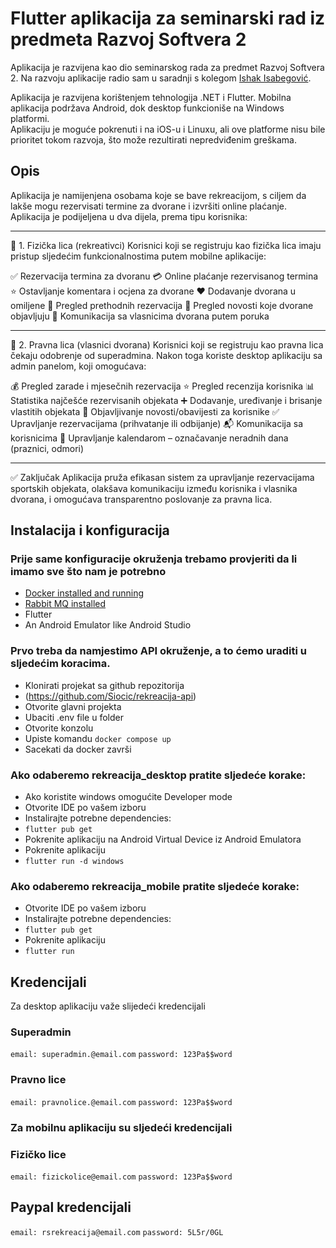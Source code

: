 # Flutter aplikacija za seminarski rad iz predmeta Razvoj Softvera 2

Aplikacija je razvijena kao dio seminarskog rada za predmet Razvoj Softvera 2. Na razvoju aplikacije radio sam u saradnji s kolegom [Ishak Isabegović](https://github.com/ishakisabegovic).  

Aplikacija je razvijena korištenjem tehnologija .NET i Flutter. Mobilna aplikacija podržava Android, dok desktop funkcioniše na Windows platformi.  
Aplikaciju je moguće pokrenuti i na iOS-u i Linuxu, ali ove platforme nisu bile prioritet tokom razvoja, što može rezultirati nepredviđenim greškama.  

## Opis
Aplikacija je namijenjena osobama koje se bave rekreacijom, s ciljem da lakše mogu rezervisati termine za dvorane i izvršiti online plaćanje.
Aplikacija je podijeljena u dva dijela, prema tipu korisnika:

---

👤 1. Fizička lica (rekreativci)
Korisnici koji se registruju kao fizička lica imaju pristup sljedećim funkcionalnostima putem mobilne aplikacije:

✅ Rezervacija termina za dvoranu
💳 Online plaćanje rezervisanog termina
⭐ Ostavljanje komentara i ocjena za dvorane
❤️ Dodavanje dvorana u omiljene
📅 Pregled prethodnih rezervacija
📰 Pregled novosti koje dvorane objavljuju
💬 Komunikacija sa vlasnicima dvorana putem poruka

---

🏢 2. Pravna lica (vlasnici dvorana)
Korisnici koji se registruju kao pravna lica čekaju odobrenje od superadmina. Nakon toga koriste desktop aplikaciju sa admin panelom, koji omogućava:

💰 Pregled zarade i mjesečnih rezervacija
⭐ Pregled recenzija korisnika
📊 Statistika najčešće rezervisanih objekata
➕ Dodavanje, uređivanje i brisanje vlastitih objekata
📢 Objavljivanje novosti/obavijesti za korisnike
✅ Upravljanje rezervacijama (prihvatanje ili odbijanje)
📬 Komunikacija sa korisnicima
📆 Upravljanje kalendarom – označavanje neradnih dana (praznici, odmori)

---

✅ Zaključak
Aplikacija pruža efikasan sistem za upravljanje rezervacijama sportskih objekata, olakšava komunikaciju između korisnika i vlasnika dvorana, i omogućava transparentno poslovanje za pravna lica.

## Instalacija i konfiguracija

### Prije same konfiguracije okruženja trebamo provjeriti da li imamo sve što nam je potrebno
- [Docker installed and running](https://www.docker.com/)
- [Rabbit MQ installed](https://www.rabbitmq.com/docs/install-windows#installer)
- Flutter
- An Android Emulator like Android Studio

### Prvo treba da namjestimo API okruženje, a to ćemo uraditi u sljedećim koracima.
- Klonirati projekat sa github repozitorija
- (https://github.com/Siocic/rekreacija-api)
- Otvorite glavni projekta
- Ubaciti .env file u folder
- Otvorite konzolu
- Upiste komandu `docker compose up`
- Sacekati da docker završi 

### Ako odaberemo rekreacija_desktop pratite sljedeće korake:
- Ako koristite windows omogućite Developer mode
- Otvorite IDE po vašem izboru
- Instalirajte potrebne dependencies:
- `flutter pub get`
- Pokrenite aplikaciju na Android Virtual Device iz Android Emulatora
- Pokrenite aplikaciju
- `flutter run -d windows`

### Ako odaberemo rekreacija_mobile pratite sljedeće korake:
- Otvorite IDE po vašem izboru
- Instalirajte potrebne dependencies:
- `flutter pub get`
- Pokrenite aplikaciju
- `flutter run`

## Kredencijali
Za desktop aplikaciju važe slijedeći kredencijali
### Superadmin
`email: superadmin.@email.com`
`password: 123Pa$$word`

### Pravno lice
`email: pravnolice.@email.com`
`password: 123Pa$$word`

### Za mobilnu aplikaciju su sljedeći kredencijali
### Fizičko lice
`email: fizickolice@email.com`
`password: 123Pa$$word`

## Paypal kredencijali
`email: rsrekreacija@email.com`
`password: 5L5r/0GL`